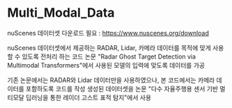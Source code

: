 # Multi_Modal_Data
nuScenes 데이터셋 다운로드 필요 : https://www.nuscenes.org/download

nuScenes 데이터셋에서 제공하는 RADAR, Lidar, 카메라 데이터를 목적에 맞게 사용할 수 있도록 전처리 하는 코드
논문 "Radar Ghost Target Detection via Multimodal Transformers"에서 사용된 모델의 입력에 맞도록 데이터를 가공

기존 논문에서는 RADAR와 Lidar 데이터만을 사용하였으나, 본 코드에서는 카메라 데이터를 포함하도록 코드를 작성
생성된 데이터셋을 논문 "다수 자율주행용 센서 기반 멀티모달 딥러닝을 통한 레이더 고스트 표적 탐지"에서 사용
